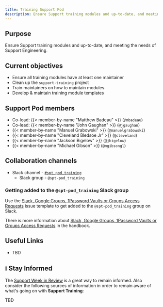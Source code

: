 ```yaml
---
title: Training Support Pod
description: Ensure Support training modules and up-to-date, and meeting the needs of Support Engineering.
---
```


## Purpose

Ensure Support training modules and up-to-date, and meeting the needs of Support Engineering.

## Current objectives

- Ensure all training modules have at least one maintainer
- Clean up the `support-training` project
- Train maintainers on how to maintain modules
- Develop & maintain training module templates

## Support Pod members

- Co-lead: {{< member-by-name "Matthew Badeau" >}} (`@mbadeau`)
- Co-lead: {{< member-by-name "John Gaughan" >}} (`@jgaughan`)
- {{< member-by-name "Manuel Grabowski" >}} (`@manuelgrabowski`)
- {{< member-by-name "Cleveland Bledsoe Jr" >}} (`@cleveland`)
- {{< member-by-name "Jackson Bigelow" >}} (`@jbigelow`)
- {{< member-by-name "Michael Gibson" >}} (`@mgibsongl`)

## Collaboration channels

- Slack channel - [`#spt_pod_training`](https://gitlab.enterprise.slack.com/archives/C06P0J75H6Y)
  - Slack group - `@spt-pod_training`

### Getting added to the `@spt-pod_training` Slack group

Use the [Slack, Google Groups, 1Password Vaults or Groups Access Requests](https://gitlab.com/gitlab-com/team-member-epics/access-requests/-/issues/new?issuable_template=slack_googlegroup_1Passwordgroupvault) issue template to get added to the `@spt-pod_training` group on Slack.

There is more information about [Slack, Google Groups, 1Password Vaults or Groups Access Requests](/handbook/it/end-user-services/onboarding-access-requests/access-requests/#slack-google-groups-1password-vaults-or-groups-access-requests) in the handbook.

## Useful Links

- TBD

## ℹ️  Stay Informed

The [Support Week in Review](https://gitlab.com/gitlab-com/support/readiness/support-week-in-review) is a great way to remain informed. Also consider the following sources of information in order to remain aware of what's going on with **Support Training**:

TBD

